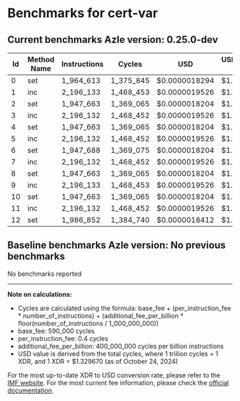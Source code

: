 # Benchmarks for cert-var

## Current benchmarks Azle version: 0.25.0-dev

| Id  | Method Name | Instructions | Cycles    | USD           | USD/Million Calls |
| --- | ----------- | ------------ | --------- | ------------- | ----------------- |
| 0   | set         | 1_964_613    | 1_375_845 | $0.0000018294 | $1.82             |
| 1   | inc         | 2_196_133    | 1_468_453 | $0.0000019526 | $1.95             |
| 2   | set         | 1_947_663    | 1_369_065 | $0.0000018204 | $1.82             |
| 3   | inc         | 2_196_132    | 1_468_452 | $0.0000019526 | $1.95             |
| 4   | set         | 1_947_663    | 1_369_065 | $0.0000018204 | $1.82             |
| 5   | inc         | 2_196_132    | 1_468_452 | $0.0000019526 | $1.95             |
| 6   | set         | 1_947_688    | 1_369_075 | $0.0000018204 | $1.82             |
| 7   | inc         | 2_196_132    | 1_468_452 | $0.0000019526 | $1.95             |
| 8   | set         | 1_947_663    | 1_369_065 | $0.0000018204 | $1.82             |
| 9   | inc         | 2_196_133    | 1_468_453 | $0.0000019526 | $1.95             |
| 10  | set         | 1_947_663    | 1_369_065 | $0.0000018204 | $1.82             |
| 11  | inc         | 2_196_132    | 1_468_452 | $0.0000019526 | $1.95             |
| 12  | set         | 1_986_852    | 1_384_740 | $0.0000018412 | $1.84             |

## Baseline benchmarks Azle version: No previous benchmarks

No benchmarks reported

---

**Note on calculations:**

-   Cycles are calculated using the formula: base_fee + (per_instruction_fee \* number_of_instructions) + (additional_fee_per_billion \* floor(number_of_instructions / 1_000_000_000))
-   base_fee: 590_000 cycles
-   per_instruction_fee: 0.4 cycles
-   additional_fee_per_billion: 400_000_000 cycles per billion instructions
-   USD value is derived from the total cycles, where 1 trillion cycles = 1 XDR, and 1 XDR = $1.329670 (as of October 24, 2024)

For the most up-to-date XDR to USD conversion rate, please refer to the [IMF website](https://www.imf.org/external/np/fin/data/rms_sdrv.aspx).
For the most current fee information, please check the [official documentation](https://internetcomputer.org/docs/current/developer-docs/gas-cost#execution).
